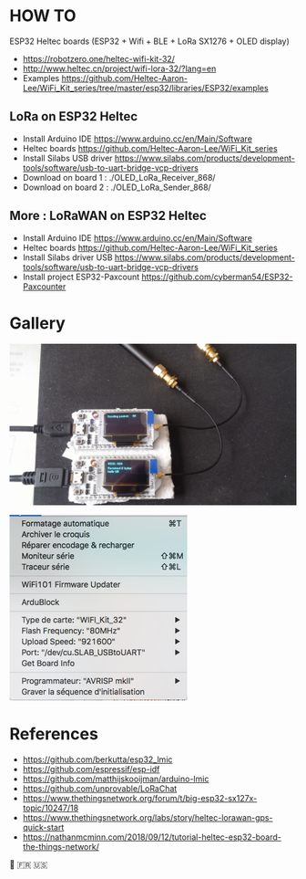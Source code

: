 # HOW TO

ESP32 Heltec boards (ESP32 + Wifi + BLE + LoRa SX1276 + OLED display)
* https://robotzero.one/heltec-wifi-kit-32/
* http://www.heltec.cn/project/wifi-lora-32/?lang=en
* Examples https://github.com/Heltec-Aaron-Lee/WiFi_Kit_series/tree/master/esp32/libraries/ESP32/examples

## LoRa on ESP32 Heltec
* Install Arduino IDE https://www.arduino.cc/en/Main/Software
* Heltec boards https://github.com/Heltec-Aaron-Lee/WiFi_Kit_series
* Install Silabs USB driver https://www.silabs.com/products/development-tools/software/usb-to-uart-bridge-vcp-drivers
* Download on board 1 : ./OLED_LoRa_Receiver_868/
* Download on board 2 : ./OLED_LoRa_Sender_868/

## More : LoRaWAN on ESP32 Heltec
* Install Arduino IDE https://www.arduino.cc/en/Main/Software
* Heltec boards https://github.com/Heltec-Aaron-Lee/WiFi_Kit_series
* Install Silabs driver USB  https://www.silabs.com/products/development-tools/software/usb-to-uart-bridge-vcp-drivers
* Install project ESP32-Paxcount https://github.com/cyberman54/ESP32-Paxcounter

# Gallery

![TxRx](esp32lora-simpletxrx.jpg)

![Config](esp32-lora-config.png)

# References
* https://github.com/berkutta/esp32_lmic
* https://github.com/espressif/esp-idf
* https://github.com/matthijskooijman/arduino-lmic
* https://github.com/unprovable/LoRaChat
* https://www.thethingsnetwork.org/forum/t/big-esp32-sx127x-topic/10247/18
* https://www.thethingsnetwork.org/labs/story/heltec-lorawan-gps-quick-start
* https://nathanmcminn.com/2018/09/12/tutorial-heltec-esp32-board-the-things-network/

 :satellite:  :fr:  :us:
